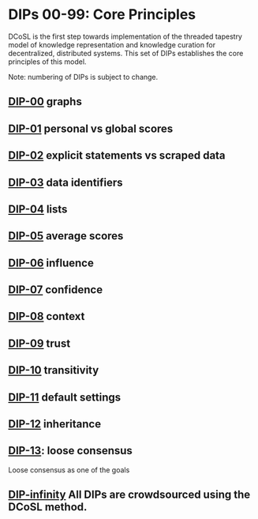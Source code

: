 # DIPs 00-99: Core Principles

DCoSL is the first step towards implementation of the threaded tapestry model of knowledge representation and knowledge curation for decentralized, distributed systems. This set of DIPs establishes the core principles of this model.

Note: numbering of DIPs is subject to change.

## [DIP-00](00.md) graphs

## [DIP-01](01.md) personal vs global scores

## [DIP-02](02.md) explicit statements vs scraped data

## [DIP-03](03.md) data identifiers

## [DIP-04](04.md) lists

## [DIP-05](05.md) average scores

## [DIP-06](06.md) influence

## [DIP-07](07.md) confidence

## [DIP-08](08.md) context

## [DIP-09](09.md) trust

## [DIP-10](10.md) transitivity

## [DIP-11](11.md) default settings

## [DIP-12](12.md) inheritance

## [DIP-13](13.md): loose consensus 

Loose consensus as one of the goals

## [DIP-infinity](infinity.md) All DIPs are crowdsourced using the DCoSL method.



